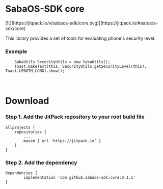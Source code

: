 <H1>SabaOS-SDK core</H1>
[![](https://jitpack.io/v/sabaos-sdk/core.svg)](https://jitpack.io/#sabaos-sdk/core)

This library provides a set of tools for evaluating phone's security level.
<H3>Example</H3>

        SabaUtils SecurityUtils = new SabaUtils();
        Toast.makeText(this, SecurityUtils.getSecurityLevel(this), Toast.LENGTH_LONG).show();
		
		


<br/>
<H1>Download</H1>
<H3>Step 1. Add the JitPack repository to your root build file </H3>

	allprojects {
		repositories {
			...
			maven { url 'https://jitpack.io' }
		}
	}
  
<H3>Step 2. Add the dependency</H3>

	dependencies {
	        implementation 'com.github.sabaos-sdk:core:0.1.1'
	}
